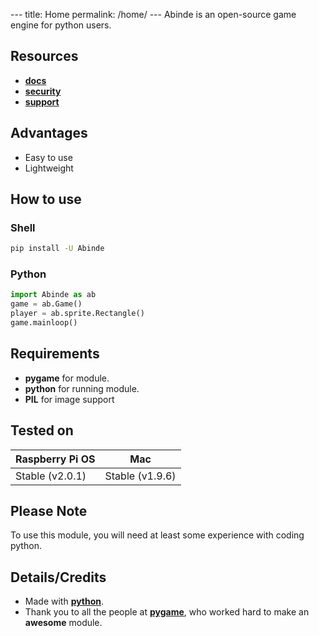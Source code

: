--- title: Home permalink: /home/ ---  Abinde is an open-source game engine for python users.


## Resources

- [__docs__](https://abinde-game-dev.github.io/docs/)
- [__security__](https://abinde-game-dev.github.io/security/)
- [__support__](https://abinde-game-dev.github.io/support/)

## Advantages

- Easy to use
- Lightweight

## How to use

### Shell

```sh
pip install -U Abinde
```

### Python

```python
import Abinde as ab
game = ab.Game()
player = ab.sprite.Rectangle()
game.mainloop()
```

## Requirements

- __pygame__ for module.
- __python__ for running module.
- __PIL__ for image support

## Tested on

| Raspberry Pi OS | Mac             |
|-----------------|-----------------|
| Stable (v2.0.1) | Stable (v1.9.6) |

## Please Note

To use this module, you will need at least some experience with coding python.

## Details/Credits

- Made with [__python__](https://python.org).
- Thank you to all the people at [__pygame__](https://pygame.org), who worked hard to make an __awesome__ module.

